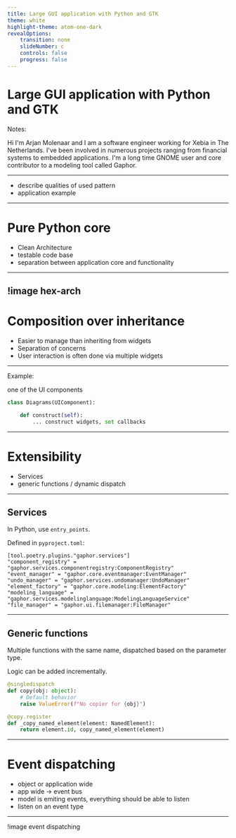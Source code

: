 ```yaml
---
title: Large GUI application with Python and GTK
theme: white
highlight-theme: atom-one-dark
revealOptions:
    transition: none
    slideNumber: c
    controls: false
    progress: false
---
```


# Large GUI application with Python and GTK

Notes:

Hi I'm Arjan Molenaar and I am a software engineer working for Xebia in The
Netherlands. I've been involved in numerous projects ranging from financial
systems to embedded applications. I'm a long time GNOME user and core
contributor to a modeling tool called Gaphor.

---

- describe qualities of used pattern
- application example

---

# Pure Python core

- Clean Architecture
- testable code base
- separation between application core and functionality

---

!image hex-arch
---

# Composition over inheritance

- Easier to manage than inheriting from widgets
- Separation of concerns
- User interaction is often done via multiple widgets

---

Example:

one of the UI components

```python
class Diagrams(UIComponent):

    def construct(self):
        ... construct widgets, set callbacks

```
---

# Extensibility

- Services
- generic functions / dynamic dispatch


---

## Services

In Python, use `entry_points`.

Defined in `pyproject.toml`:
```
[tool.poetry.plugins."gaphor.services"]
"component_registry" = "gaphor.services.componentregistry:ComponentRegistry"
"event_manager" = "gaphor.core.eventmanager:EventManager"
"undo_manager" = "gaphor.services.undomanager:UndoManager"
"element_factory" = "gaphor.core.modeling:ElementFactory"
"modeling_language" = "gaphor.services.modelinglanguage:ModelingLanguageService"
"file_manager" = "gaphor.ui.filemanager:FileManager"
```

---
## Generic functions

Multiple functions with the same name, dispatched based on the parameter type.

Logic can be added incrementally.

```python
@singledispatch
def copy(obj: object):
    # Default behavior
    raise ValueError(f"No copier for {obj}")

@copy.register
def _copy_named_element(element: NamedElement):
    return element.id, copy_named_element(element)
```
---

# Event dispatching

- object or application wide
- app wide -> event bus
- model is emiting events, everything should be able to listen
- listen on an event type

---

!image event dispatching